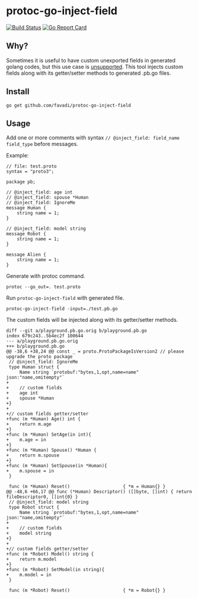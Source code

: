 # protoc-go-inject-field
[![Build Status](https://travis-ci.org/favadi/protoc-go-inject-field.svg?branch=master)](https://travis-ci.org/favadi/protoc-go-inject-field)
[![Go Report Card](https://goreportcard.com/badge/github.com/favadi/protoc-go-inject-field)](https://goreportcard.com/report/github.com/favadi/protoc-go-inject-field)

## Why?

Sometimes it is useful to have custom unexported fields in generated golang codes, but this use case is 
[unsupported](https://github.com/golang/protobuf/issues/38). This tool injects custom fields along with its 
getter/setter methods to generated .pb.go files.  

## Install

`go get github.com/favadi/protoc-go-inject-field`

## Usage

Add one or more comments with syntax `// @inject_field: field_name field_type` before messages.

Example:

```
// file: test.proto
syntax = "proto3";

package pb;

// @inject_field: age int
// @inject_field: spouse *Human
// @inject_field: IgnoreMe
message Human {
    string name = 1;
}

// @inject_field: model string
message Robot {
    string name = 1;
}

message Alien {
    string name = 1;
}
```

Generate with protoc command.

```
protoc --go_out=. test.proto
```

Run `protoc-go-inject-field` with generated file.

```
protoc-go-inject-field -input=./test.pb.go
```

The custom fields will be injected along with its getter/setter methods.

```
diff --git a/playground.pb.go.orig b/playground.pb.go
index 679c243..5b4ec2f 100644
--- a/playground.pb.go.orig
+++ b/playground.pb.go
@@ -38,6 +38,24 @@ const _ = proto.ProtoPackageIsVersion2 // please upgrade the proto package
 // @inject_field: IgnoreMe
 type Human struct {
     Name string `protobuf:"bytes,1,opt,name=name" json:"name,omitempty"`
+
+    // custom fields
+    age int
+    spouse *Human
+}
+
+// custom fields getter/setter
+func (m *Human) Age() int {
+    return m.age
+}
+func (m *Human) SetAge(in int){
+    m.age = in
+}
+func (m *Human) Spouse() *Human {
+    return m.spouse
+}
+func (m *Human) SetSpouse(in *Human){
+    m.spouse = in
 }
 
 func (m *Human) Reset()                    { *m = Human{} }
@@ -48,6 +66,17 @@ func (*Human) Descriptor() ([]byte, []int) { return fileDescriptor0, []int{0} }
 // @inject_field: model string
 type Robot struct {
     Name string `protobuf:"bytes,1,opt,name=name" json:"name,omitempty"`
+
+    // custom fields
+    model string
+}
+
+// custom fields getter/setter
+func (m *Robot) Model() string {
+    return m.model
+}
+func (m *Robot) SetModel(in string){
+    m.model = in
 }
 
 func (m *Robot) Reset()                    { *m = Robot{} }
 ```
 
